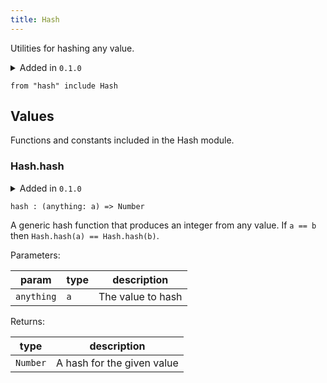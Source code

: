 ```yaml
---
title: Hash
---
```


Utilities for hashing any value.

<details disabled>
<summary tabindex="-1">Added in <code>0.1.0</code></summary>
No other changes yet.
</details>

```grain
from "hash" include Hash
```

## Values

Functions and constants included in the Hash module.

### Hash.**hash**

<details disabled>
<summary tabindex="-1">Added in <code>0.1.0</code></summary>
No other changes yet.
</details>

```grain
hash : (anything: a) => Number
```

A generic hash function that produces an integer from any value. If `a == b` then `Hash.hash(a) == Hash.hash(b)`.

Parameters:

|param|type|description|
|-----|----|-----------|
|`anything`|`a`|The value to hash|

Returns:

|type|description|
|----|-----------|
|`Number`|A hash for the given value|

